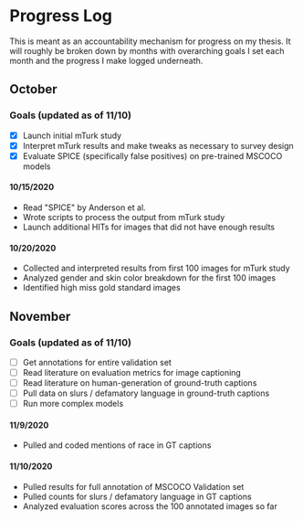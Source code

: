 # Progress Log
This is meant as an accountability mechanism for progress on my thesis. It will roughly be broken down by months with overarching goals I set each month and the progress I make logged underneath. 
## October
### Goals (updated as of 11/10)
- [x] Launch initial mTurk study
- [x] Interpret mTurk results and make tweaks as necessary to survey design
- [x] Evaluate SPICE (specifically false positives) on pre-trained MSCOCO models

#### 10/15/2020
- Read "SPICE" by Anderson et al. 
- Wrote scripts to process the output from mTurk study
- Launch additional HITs for images that did not have enough results

#### 10/20/2020
- Collected and interpreted results from first 100 images for mTurk study
- Analyzed gender and skin color breakdown for the first 100 images
- Identified high miss gold standard images

## November
### Goals (updated as of 11/10)
- [ ] Get annotations for entire validation set
- [ ] Read literature on evaluation metrics for image captioning
- [ ] Read literature on human-generation of ground-truth captions
- [ ] Pull data on slurs / defamatory language in ground-truth captions
- [ ] Run more complex models 

#### 11/9/2020
- Pulled and coded mentions of race in GT captions 

#### 11/10/2020
- Pulled results for full annotation of MSCOCO Validation set
- Pulled counts for slurs / defamatory language in GT captions
- Analyzed evaluation scores across the 100 annotated images so far
